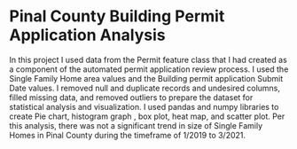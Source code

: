 # Pinal County Building Permit Application Analysis
In this project I used data from the Permit feature class that I had created as a component of the automated permit application review process. I used the Single Family Home area values and the Building permit application Submit Date values. I removed null and duplicate records and undesired columns, filled missing data, and removed outliers to prepare the dataset for statistical analysis and visualization. I used pandas and numpy libraries to create Pie chart, histogram graph , box plot, heat map, and scatter plot. Per this analysis, there was not a significant trend in size of Single Family Homes in Pinal County during the timeframe of 1/2019 to 3/2021.
